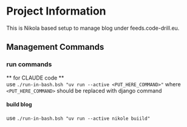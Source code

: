 # Project Information

This is Nikola based setup to manage blog under feeds.code-drill.eu.

## Management Commands

### run commands
** for CLAUDE code **  
use `./run-in-bash.bsh "uv run --active <PUT_HERE_COMMAND>"` where `<PUT_HERE_COMMAND>` should be replaced with django command

#### build blog
use `./run-in-bash.bsh "uv run --active nikole buiild"`

